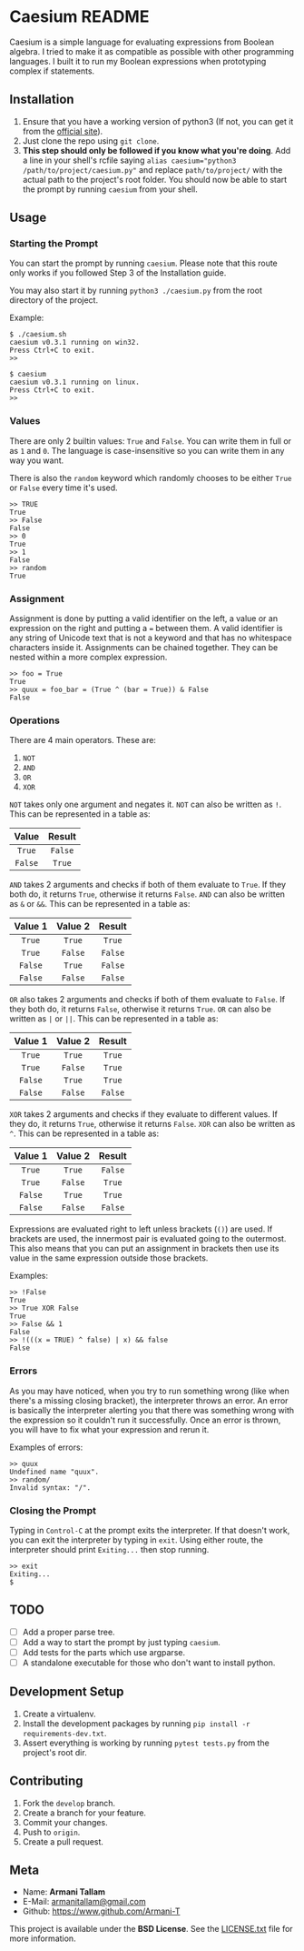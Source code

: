 # Caesium README

Caesium is a simple language for evaluating expressions from Boolean algebra. I tried to make it as compatible as possible with other programming languages. I built it to run my Boolean expressions when prototyping complex if statements.

## Installation

1. Ensure that you have a working version of python3 (If not, you can get it from the [official site](https://www.python.org)).
2. Just clone the repo using `git clone`.
3. **This step should only be followed if you know what you're doing**. Add a line in your shell's rcfile saying `alias caesium="python3 /path/to/project/caesium.py"` and replace `path/to/project/` with the actual path to the project's root folder. You should now be able to start the prompt by running `caesium` from your shell.

## Usage

### Starting the Prompt

You can start the prompt by running `caesium`. Please note that this route only works if you followed Step 3 of the Installation guide.

You may also start it by running `python3 ./caesium.py` from the root directory of the project.

Example:

```
$ ./caesium.sh
caesium v0.3.1 running on win32.
Press Ctrl+C to exit.
>> 
```

```
$ caesium
caesium v0.3.1 running on linux.
Press Ctrl+C to exit.
>> 
```

### Values

There are only 2 builtin values: `True` and `False`. You can write them in full or as `1` and `0`. The language is case-insensitive so you can write them in any way you want.

There is also the `random` keyword which randomly chooses to be either `True` or `False` every time it's used.

```
>> TRUE
True
>> False
False
>> 0
True
>> 1
False
>> random
True
```

### Assignment

Assignment is done by putting a valid identifier on the left, a value or an expression on the right and putting a `=` between them. A valid identifier is any string of Unicode text that is not a keyword and that has no whitespace characters inside it. Assignments can be chained together. They can be nested within a more complex expression.

```
>> foo = True
True
>> quux = foo_bar = (True ^ (bar = True)) & False
False
```

### Operations

There are 4 main operators. These are:

1. `NOT`
2. `AND`
3. `OR`
4. `XOR`

`NOT` takes only one argument and negates it. `NOT` can also be written as `!`. This can be represented in a table as:

Value | Result
:---:|:---:|
`True` | `False`
`False` | `True`

`AND` takes 2 arguments and checks if both of them evaluate to `True`. If they both do, it returns `True`, otherwise it returns `False`. `AND` can also be written as `&` or `&&`. This can be represented in a table as:

Value 1 | Value 2 | Result
:---:|:---:|:---:|
`True` | `True` | `True`
`True` | `False` | `False`
`False` | `True` | `False`
`False` | `False` | `False`

`OR` also takes 2 arguments and checks if both of them evaluate to `False`. If they both do, it returns `False`, otherwise it returns `True`. `OR` can also be written as `|` or `||`. This can be represented in a table as:

Value 1 | Value 2 | Result
:---:|:---:|:---:|
`True` | `True` | `True`
`True` | `False` | `True`
`False` | `True` | `True`
`False` | `False` | `False`

`XOR` takes 2 arguments and checks if they evaluate to different values. If they do, it returns `True`, otherwise it returns `False`. `XOR` can also be written as `^`. This can be represented in a table as:

Value 1 | Value 2 | Result
:---:|:---:|:---:|
`True` | `True` | `False`
`True` | `False` | `True`
`False` | `True` | `True`
`False` | `False` | `False`

Expressions are evaluated right to left unless brackets (`()`) are used. If brackets are used, the innermost pair is evaluated going to the outermost. This also means that you can put an assignment in brackets then use its value in the same expression outside those brackets.

Examples:

```
>> !False
True
>> True XOR False
True
>> False && 1
False
>> !(((x = TRUE) ^ false) | x) && false
False
```

### Errors

As you may have noticed, when you try to run something wrong (like when there's a missing closing bracket), the interpreter throws an error. An error is basically the interpreter alerting you that there was something wrong with the expression so it couldn't run it successfully. Once an error is thrown, you will have to fix what your expression and rerun it.

Examples of errors:

```
>> quux
Undefined name "quux".
>> random/
Invalid syntax: "/".
```

### Closing the Prompt

Typing in `Control-C` at the prompt exits the interpreter. If that doesn't work, you can exit the interpreter by typing in `exit`. Using either route, the interpreter should print `Exiting...` then stop running.

```
>> exit
Exiting...
$
```

## TODO

- [ ] Add a proper parse tree.
- [ ] Add a way to start the prompt by just typing `caesium`.
- [ ] Add tests for the parts which use argparse.
- [ ] A standalone executable for those who don't want to install python.

## Development Setup

1. Create a virtualenv.
2. Install the development packages by running `pip install -r requirements-dev.txt`.
3. Assert everything is working by running  `pytest tests.py` from the project's root dir.

## Contributing

1. Fork the `develop` branch.
2. Create a branch for your feature.
3. Commit your changes.
4. Push to `origin`.
5. Create a pull request.

## Meta

- Name: **Armani Tallam**
- E-Mail: <armanitallam@gmail.com>
- Github: <https://www.github.com/Armani-T>

This project is available under the **BSD License**. See the [LICENSE.txt](./LICENSE.txt) file for more information.
